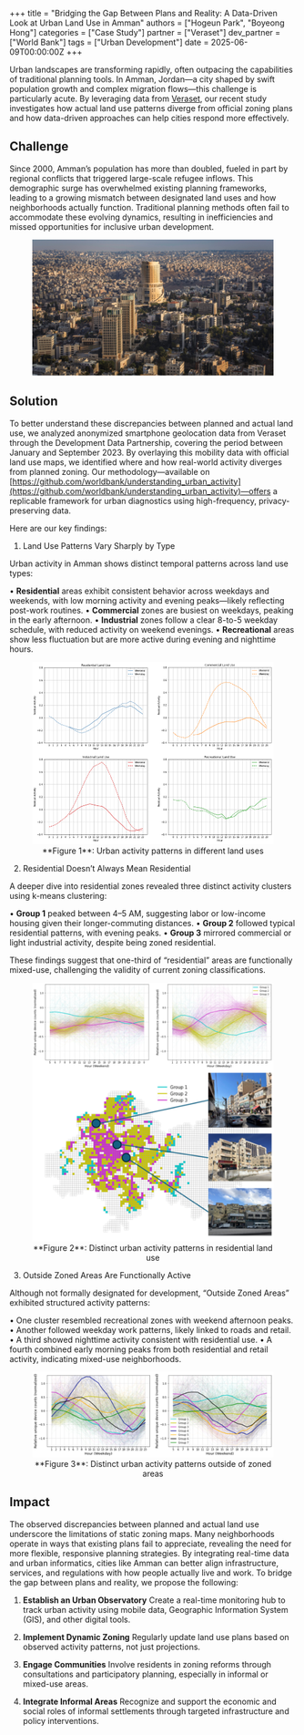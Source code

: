 +++
title = "Bridging the Gap Between Plans and Reality: A Data-Driven Look at Urban Land Use in Amman"
authors = ["Hogeun Park", "Boyeong Hong"]
categories = ["Case Study"]
partner = ["Veraset"]
dev_partner = ["World Bank"]
tags = ["Urban Development"]
date = 2025-06-09T00:00:00Z
+++

Urban landscapes are transforming rapidly, often outpacing the capabilities of traditional planning tools. In Amman, Jordan—a city shaped by swift population growth and complex migration flows—this challenge is particularly acute. By leveraging data from [Veraset](https://www.veraset.com/), our recent study investigates how actual land use patterns diverge from official zoning plans and how data-driven approaches can help cities respond more effectively.

## Challenge

Since 2000, Amman’s population has more than doubled, fueled in part by regional conflicts that triggered large-scale refugee inflows. This demographic surge has overwhelmed existing planning frameworks, leading to a growing mismatch between designated land uses and how neighborhoods actually function. Traditional planning methods often fail to accommodate these evolving dynamics, resulting in inefficiencies and missed opportunities for inclusive urban development.

<figure align="center">
    <img src="bridging-the-gap-between-plans-an-reality-a-data-driven-look-at-urban-lan-use-in-amman_thumbnail.png"> 
</figure>


## Solution

To better understand these discrepancies between planned and actual land use, we analyzed anonymized smartphone geolocation data from Veraset through the Development Data Partnership, covering the period between January and September 2023. By overlaying this mobility data with official land use maps, we identified where and how real-world activity diverges from planned zoning. Our methodology—available on [https://github.com/worldbank/understanding_urban_activity](https://github.com/worldbank/understanding_urban_activity)—offers a replicable framework for urban diagnostics using high-frequency, privacy-preserving data.

Here are our key findings:

1.	Land Use Patterns Vary Sharply by Type

Urban activity in Amman shows distinct temporal patterns across land use types:

• **Residential** areas exhibit consistent behavior across weekdays and weekends, with low morning activity and evening peaks—likely reflecting post-work routines.
• **Commercial** zones are busiest on weekdays, peaking in the early afternoon.
• **Industrial** zones follow a clear 8-to-5 weekday schedule, with reduced activity on weekend evenings.
• **Recreational** areas show less fluctuation but are more active during evening and nighttime hours.


<figure align="centre">
    <img src="bridging-the-gap-between-plans-an-reality-a-data-driven-look-at-urban-lan-use-in-amman_figure1.png"
    <figcaption>
        <center>
**Figure 1**: Urban activity patterns in different land uses
  </center>
    </figcaption>
</figure>


2. Residential Doesn’t Always Mean Residential

A deeper dive into residential zones revealed three distinct activity clusters using k-means clustering:

• **Group 1** peaked between 4–5 AM, suggesting labor or low-income housing given their longer-commuting distances.
• **Group 2** followed typical residential patterns, with evening peaks.
• **Group 3** mirrored commercial or light industrial activity, despite being zoned residential.

These findings suggest that one-third of “residential” areas are functionally mixed-use, challenging the validity of current zoning classifications.

<figure align="centre">
    <img src="bridging-the-gap-between-plans-an-reality-a-data-driven-look-at-urban-lan-use-in-amman_figure2.png"
    <figcaption>
        <center>
**Figure 2**: Distinct urban activity patterns in residential land use
  </center>
    </figcaption>
</figure>


3. Outside Zoned Areas Are Functionally Active

Although not formally designated for development, “Outside Zoned Areas” exhibited structured activity patterns:

• One cluster resembled recreational zones with weekend afternoon peaks.
• Another followed weekday work patterns, likely linked to roads and retail.
• A third showed nighttime activity consistent with residential use.
• A fourth combined early morning peaks from both residential and retail activity, indicating mixed-use neighborhoods.

<figure align="centre">
    <img src="bridging-the-gap-between-plans-an-reality-a-data-driven-look-at-urban-lan-use-in-amman_figure3.png"
    <figcaption>
        <center>
**Figure 3**: Distinct urban activity patterns outside of zoned areas
  </center>
    </figcaption>
</figure>


## Impact

The observed discrepancies between planned and actual land use underscore the limitations of static zoning maps. Many neighborhoods operate in ways that existing plans fail to appreciate, revealing the need for more flexible, responsive planning strategies. By integrating real-time data and urban informatics, cities like Amman can better align infrastructure, services, and regulations with how people actually live and work. To bridge the gap between plans and reality, we propose the following:

1. **Establish an Urban Observatory**
Create a real-time monitoring hub to track urban activity using mobile data, Geographic Information System (GIS), and other digital tools.

2. **Implement Dynamic Zoning**
Regularly update land use plans based on observed activity patterns, not just projections.

3. **Engage Communities**
Involve residents in zoning reforms through consultations and participatory planning, especially in informal or mixed-use areas.

4. **Integrate Informal Areas**
Recognize and support the economic and social roles of informal settlements through targeted infrastructure and policy interventions.
